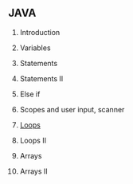 ## JAVA

1. Introduction

2. Variables

3. Statements

4. Statements II

5. Else if

6. Scopes and user input, scanner

7. [Loops](https://github.com/bmalenovska/java/blob/main/loops.java)

8. Loops II

9. Arrays

10. Arrays II
